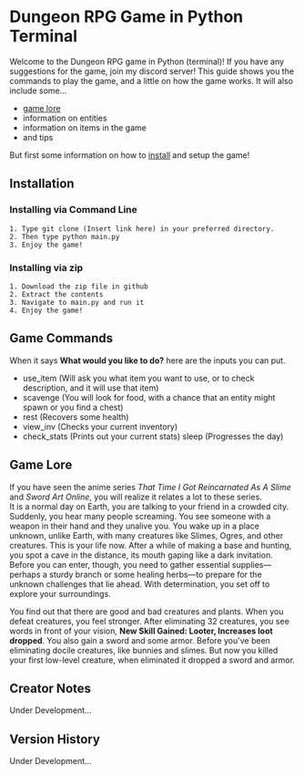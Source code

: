 # Dungeon RPG Game in Python Terminal
Welcome to the Dungeon RPG game in Python (terminal)! If you have any suggestions for the game, join my discord server! This guide shows you the commands to play the game, and a little on how the game works.
It will also include some...
- [game lore](#game-lore)
- information on entities
- information on items in the game
- and tips

[//]:#
But first some information on how to [install](#installation) and setup the game!

## Installation
### Installing via Command Line
    1. Type git clone (Insert link here) in your preferred directory.
    2. Then type python main.py
    3. Enjoy the game!

### Installing via zip
    1. Download the zip file in github
    2. Extract the contents
    3. Navigate to main.py and run it
    4. Enjoy the game!


## Game Commands
When it says **What would you like to do?** here are the inputs you can put.
- use_item (Will ask you what item you want to use, or to check description, and it will use that item)
- scavenge (You will look for food, with a chance that an entity might spawn or you find a chest)
- rest (Recovers some health)
- view_inv (Checks your current inventory)
- check_stats (Prints out your current stats)
 sleep (Progresses the day)

## Game Lore
If you have seen the anime series _That Time I Got Reincarnated As A Slime_ and _Sword Art Online_, you will realize it relates a lot to these series.\
It is a normal day on Earth, you are talking to your friend in a crowded city. Suddenly, you hear many people screaming. You see someone with a weapon in their hand and they unalive you. You wake up in a place unknown, unlike Earth, with many creatures like Slimes, Ogres, and other creatures. This is your life now. After a while of making a base and hunting, you spot a cave in the distance, its mouth gaping like a dark invitation. Before you can enter, though, you need to gather essential supplies—perhaps a sturdy branch or some healing herbs—to prepare for the unknown challenges that lie ahead. With determination, you set off to explore your surroundings.

You find out that there are good and bad creatures and plants. When you defeat creatures, you feel stronger. After eliminating 32 creatures, you see words in front of your vision, **New Skill Gained: Looter, Increases loot dropped**. You also gain a sword and some armor. Before you've been eliminating docile creatures, like bunnies and slimes. But now you killed your first low-level creature, when eliminated it dropped a sword and armor.

## Creator Notes
[//]:#Mention-contributors
[//]:#Discord-link
Under Development...

## Version History
Under Development...

